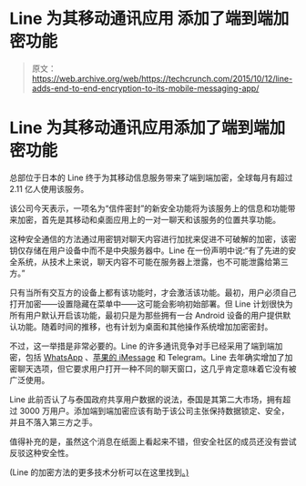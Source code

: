 # Line 为其移动通讯应用 添加了端到端加密功能

> 原文：<https://web.archive.org/web/https://techcrunch.com/2015/10/12/line-adds-end-to-end-encryption-to-its-mobile-messaging-app/>

# Line 为其移动通讯应用添加了端到端加密功能

总部位于日本的 Line 终于为其移动信息服务带来了端到端加密，全球每月有超过 2.11 亿人使用该服务。

该公司今天表示，一项名为“信件密封”的新安全功能将为该服务上的信息和功能带来加密，首先是其移动和桌面应用上的一对一聊天和该服务的位置共享功能。

这种安全通信的方法通过用密钥对聊天内容进行加扰来促进不可破解的加密，该密钥仅存储在用户设备中而不是中央服务器中。Line 在一份声明中说:“有了先进的安全系统，从技术上来说，聊天内容不可能在服务器上泄露，也不可能泄露给第三方。”

只有当所有交互方的设备上都有该功能时，才会激活该功能。最初，用户必须自己打开加密——设置隐藏在菜单中——这可能会影响初始部署。但 Line 计划很快为所有用户默认开启该功能，最初只是为那些拥有一台 Android 设备的用户提供默认功能。随着时间的推移，也有计划为桌面和其他操作系统增加加密密封。

不过，这一举措是非常必要的。Line 的许多通讯竞争对手已经采用了端到端加密，包括 [WhatsApp](https://web.archive.org/web/20230325202032/https://techcrunch.com/2014/11/18/end-to-end-for-everyone/) 、[苹果的 iMessage](https://web.archive.org/web/20230325202032/https://techcrunch.com/2014/02/27/apple-explains-exactly-how-secure-imessage-really-is/) 和 Telegram。Line 去年确实增加了加密聊天选项，但它要求用户打开一种不同的聊天窗口，这几乎肯定意味着它没有被广泛使用。

Line 此前否认了与泰国政府共享用户数据的说法，泰国是其第二大市场，拥有超过 3000 万用户。添加端到端加密应该有助于该公司主张保持数据锁定、安全，并且不落入第三方之手。

值得补充的是，虽然这个消息在纸面上看起来不错，但安全社区的成员还没有尝试反驳这种安全性。

(Line 的加密方法的更多技术分析可以在这里找到[。)](https://web.archive.org/web/20230325202032/http://developers.linecorp.com/blog/?p=3679#more-3679)